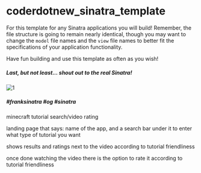 # coderdotnew_sinatra_template
For this template for any Sinatra applications you will build! Remember, the file structure is going to remain nearly identical, though you may want to change the `model` file names and the `view` file names to better fit the specifications of your application functionality.

Have fun building and use this template as often as you wish!  

##### Last, but not least... shout out to the real Sinatra!  
![1](http://i.imgur.com/sajVKhr.gif)    
##### #franksinatra #og #sinatra


minecraft tutorial search/video rating

landing page that says:
name of the app, and a search bar under it to enter what type of tutorial you want

shows results and ratings next to the video according to tutorial friendliness

once done watching the video there is the option to rate it according to tutorial friendliness